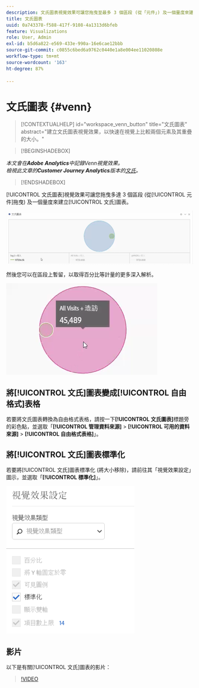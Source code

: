 ```yaml
---
description: 文氏圖表視覺效果可讓您拖曳至最多 3 個區段 (從「元件」) 及一個量度來建立文氏圖表。
title: 文氏圖表
uuid: 0a743378-f588-417f-9108-4a1313d6bfeb
feature: Visualizations
role: User, Admin
exl-id: b5d6a822-e569-433e-990a-16e6cae12bbb
source-git-commit: c0855c6bed6a9762c0440e1a8e004ee11020808e
workflow-type: tm+mt
source-wordcount: '163'
ht-degree: 87%

---
```


# 文氏圖表 {#venn}

<!-- markdownlint-disable MD034 -->

>[!CONTEXTUALHELP]
>id="workspace_venn_button"
>title="文氏圖表"
>abstract="建立文氏圖表視覺效果，以快速在視覺上比較兩個元素及其重疊的大小。"

<!-- markdownlint-enable MD034 -->


>[!BEGINSHADEBOX]

*本文會在&#x200B;**Adobe Analytics**中記錄Venn視覺效果。<br/>檢視此文章的&#x200B;**Customer Journey Analytics**版本的[文氏](https://experienceleague.adobe.com/en/docs/analytics-platform/using/cja-workspace/visualizations/venn)。*

>[!ENDSHADEBOX]

[!UICONTROL 文氏圖表]視覺效果可讓您拖曳多達 3 個區段 (從[!UICONTROL 元件]拖曳) 及一個量度來建立[!UICONTROL 文氏]圖表。

![](assets/venn.png)

然後您可以在區段上暫留，以取得百分比等計量的更多深入解析。

![](assets/venn_hover.png)

## 將[!UICONTROL 文氏]圖表變成[!UICONTROL 自由格式]表格

若要將文氏圖表轉換為自由格式表格，請按一下&#x200B;**[!UICONTROL 文氏圖表]**&#x200B;標題旁的彩色點，並選取「**[!UICONTROL 管理資料來源]** > **[!UICONTROL 可用的資料來源]** > **[!UICONTROL 自由格式表格]**」。

## 將[!UICONTROL 文氏]圖表標準化

若要將[!UICONTROL 文氏]圖表標準化 (將大小移除)，請前往其「視覺效果設定」圖示，並選取「**[!UICONTROL 標準化]**」。

![](assets/normalization.png)

## 影片

以下是有關[!UICONTROL 文氏]圖表的影片：

>[!VIDEO](https://video.tv.adobe.com/v/335798/?quality=12)
